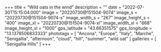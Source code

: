 +++
title = "Wild oats in the wind"
description = ""
date = "2022-07-30T15:15:04.000"
image = "20220730@151504-9074"
image_s = "20220730@151504-9074-s"
image_width_s = "267"
image_height_s = "400"
image_xl = "20220730@151504-9074-xl"
image_width_xl = "668"
image_height_xl = "1000"
gps_latitude = "43.66351575"
gps_longitude = "13.1378506833333"
phototags = [ "Ancona", "Europe", "Italy", "Marche", "Senigallia", "afternoon", "cloud", "hill", "summer", "wild oat" ]
galleries = [ "Senigallia Hills" ]
+++

